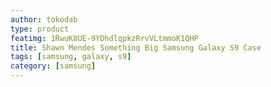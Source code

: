 ```yaml
---
author: tokodab
type: product
featimg: 1RwuK8UE-9YDhdlqpkzRrvVLtmmoK1QHP
title: Shawn Mendes Something Big Samsung Galaxy S9 Case
tags: [samsung, galaxy, s9]
category: [samsung]
---
```

